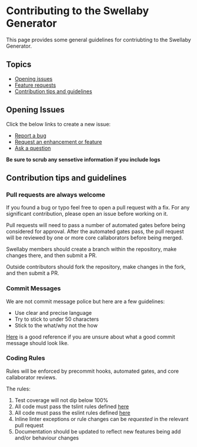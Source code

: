 # Contributing to the Swellaby Generator

This page provides some general guidelines for contriubting to the Swellaby Generator.  

## Topics

* [Opening issues](#opening-issues)
* [Feature requests](#feature-requests)
* [Contribution tips and guidelines](#contribution-tips-and-guidelines)

## Opening Issues
Click the below links to create a new issue:

- [Report a bug][create-bug-url]
- [Request an enhancement or feature][create-enhancement-url]
- [Ask a question][create-question-url]

**Be sure to scrub any sensetive information if you include logs**  

## Contribution tips and guidelines

### Pull requests are always welcome

If you found a bug or typo feel free to open a pull request with a fix. For any significant contribution, 
please open an issue before working on it.  

Pull requests will need to pass a number of automated gates before being considered for approval. After the automated gates pass, 
the pull request will be reviewed by one or more core callaborators before being merged.  

Swellaby members should create a branch within the repository, make changes there, and then submit a PR. 

Outside contributors should fork the repository, make changes in the fork, and then submit a PR.

### Commit Messages

We are not commit message police but here are a few guidelines:  
- Use clear and precise language  
- Try to stick to under 50 characters  
- Stick to the what/why not the how  

[Here](https://chris.beams.io/posts/git-commit/) is a good reference if you are unsure about what a good commit message should look like.  

### Coding Rules  

Rules will be enforced by precommit hooks, automated gates, and core callaborator reviews.

The rules:

1. Test coverage will not dip below 100%
2. All code must pass the tslint rules defined [here](./tslint.json)
3. All code must pass the eslint rules defined [here](./.eslintrc.js)
4. Inline linter exceptions or rule changes can be *requested* in the relevant pull request
5. Documentation should be updated to reflect new features being add and/or behaviour changes  

[create-bug-url]: https://github.com/swellaby/generator-swell/issues/new?template=BUG_TEMPLATE.md&labels=bug,unreviewed&title=Bug:%20
[create-question-url]: https://github.com/swellaby/generator-swell/issues/new?template=QUESTION_TEMPLATE.md&labels=question,unreviewed&title=Q:%20
[create-enhancement-url]: https://github.com/swellaby/generator-swell/issues/new?template=ENHANCEMENT_TEMPLATE.md&labels=enhancement,unreviewed&title=E:%20
